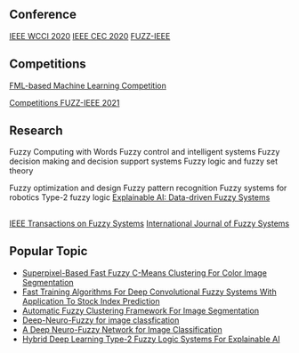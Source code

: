 
## Conference
[IEEE WCCI 2020](https://wcci2020.org/fuzz-sessions/)
[IEEE CEC 2020]()
[FUZZ-IEEE ]()

## Competitions
[FML-based Machine Learning Competition ](http://oase.nutn.edu.tw/wcci2020-fmlcompetition/overview.php)

[Competitions FUZZ-IEEE 2021](https://attend.ieee.org/fuzzieee-2021/competition/)

## Research
Fuzzy Computing with Words
Fuzzy control and intelligent systems
Fuzzy decision making and decision support systems
Fuzzy logic and fuzzy set theory

Fuzzy optimization and design
Fuzzy pattern recognition
Fuzzy systems for robotics
Type-2 fuzzy logic
[Explainable AI: Data-driven Fuzzy Systems](https://www.iis.sinica.edu.tw/zh/page/Events/data/DJ190010.html)


## 
[IEEE Transactions on Fuzzy Systems](https://ieeexplore.ieee.org/xpl/RecentIssue.jsp?punumber=91)
[International Journal of Fuzzy Systems](https://www.springer.com/journal/40815)

## Popular Topic
- [Superpixel-Based Fast Fuzzy C-Means Clustering For Color Image Segmentation](https://ieeexplore.ieee.org/document/8584141)
- [Fast Training Algorithms For Deep Convolutional Fuzzy Systems With Application To Stock Index Prediction]()
- [Automatic Fuzzy Clustering Framework For Image Segmentation](https://ieeexplore.ieee.org/document/8788632/)
- [Deep-Neuro-Fuzzy for image classfication](https://github.com/SonbolYb/Deep-Neuro-Fuzzy)
- [A Deep Neuro-Fuzzy Network for Image Classification](https://github.com/SonbolYb/Deep-Neuro-Fuzzy)
- [Hybrid Deep Learning Type-2 Fuzzy Logic Systems For Explainable AI](https://ieeexplore.ieee.org/document/9177817)